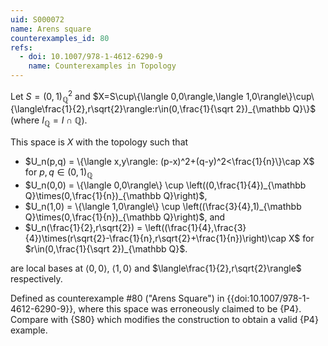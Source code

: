 ```yaml
---
uid: S000072
name: Arens square
counterexamples_id: 80
refs:
  - doi: 10.1007/978-1-4612-6290-9
    name: Counterexamples in Topology
---
```


Let $S=(0,1)_{\mathbb Q}^2$ and
$X=S\cup\{\langle 0,0\rangle,\langle 1,0\rangle\}\cup\{\langle\frac{1}{2},r\sqrt{2}\rangle:r\in(0,\frac{1}{\sqrt 2})_{\mathbb Q}\}$
(where $I_{\mathbb Q}=I\cap\mathbb Q$).

This space is $X$ with the topology such that

- $U_n(p,q) = \{\langle x,y\rangle: (p-x)^2+(q-y)^2<\frac{1}{n}\}\cap X$ for $p,q\in(0,1)_{\mathbb Q}$
- $U_n(0,0) = \{\langle 0,0\rangle\} \cup \left((0,\frac{1}{4})_{\mathbb Q}\times(0,\frac{1}{n})_{\mathbb Q}\right)$,
- $U_n(1,0) = \{\langle 1,0\rangle\} \cup \left((\frac{3}{4},1)_{\mathbb Q}\times(0,\frac{1}{n})_{\mathbb Q}\right)$, and
- $U_n(\frac{1}{2},r\sqrt{2}) = \left((\frac{1}{4},\frac{3}{4})\times(r\sqrt{2}-\frac{1}{n},r\sqrt{2}+\frac{1}{n})\right)\cap X$
  for $r\in(0,\frac{1}{\sqrt 2})_{\mathbb Q}$.

are local bases at $\langle 0,0\rangle$, $\langle 1,0\rangle$ and $\langle\frac{1}{2},r\sqrt{2}\rangle$ respectively.

Defined as counterexample #80 ("Arens Square") in {{doi:10.1007/978-1-4612-6290-9}}, where
this space was erroneously claimed to be {P4}.
Compare with {S80} which modifies the construction to
obtain a valid {P4} example.

